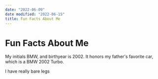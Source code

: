 ```yaml
---
date: "2022-06-09"
date modified: "2022-06-15"
title: Fun Facts About Me
---
```


# Fun Facts About Me
My initials BMW, and birthyear is 2002. It honors my father's favorite car, which is a BMW 2002 Turbo.

I have really bare legs
